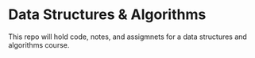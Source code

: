 # Data Structures & Algorithms

This repo will hold code, notes, and assigmnets for a data
structures and algorithms course.
